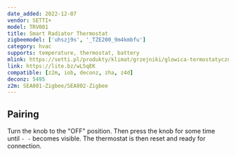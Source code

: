 ```yaml
---
date_added: 2022-12-07
vendor: SETTI+ 
model: TRV001
title: Smart Radiator Thermostat
zigbeemodel: ['uhszj9s', '_TZE200_9m4kmbfu']
category: hvac
supports: temperature, thermostat, battery
mlink: https://setti.pl/produkty/klimat/grzejniki/glowica-termostatyczna-setti-trv001
link: https://lite.bz/wL5qEK
compatible: [z2m, iob, deconz, zha, z4d]
deconz: 5495
z2m: SEA801-Zigbee/SEA802-Zigbee
---
```

## Pairing

Turn the knob to the "OFF" position. Then press the knob for some time until `- -` becomes visible. The thermostat is then reset and ready for connection.
